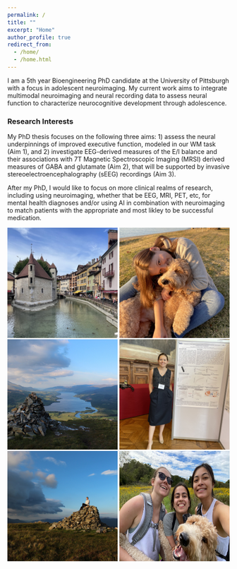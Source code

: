 ```yaml
---
permalink: /
title: ""
excerpt: "Home"
author_profile: true
redirect_from: 
  - /home/
  - /home.html
---
```


I am a 5th year Bioengineering PhD candidate at the University of Pittsburgh with a focus in adolescent neuroimaging. My current work aims to integrate multimodal neuroimaging and neural recording data to assess neural function to characterize neurocognitive development through adolescence.

### Research Interests
My PhD thesis focuses on the following three aims: 1) assess the neural underpinnings of improved executive function, modeled in our WM task (Aim 1), and 2) investigate EEG-derived measures of the E/I balance and their associations with 7T Magnetic Spectroscopic Imaging (MRSI) derived measures of GABA and glutamate (Aim 2), that will be supported by invasive stereoelectroencephalography (sEEG) recordings (Aim 3).  

After my PhD, I would like to focus on more clinical realms of research, including using neuroimaging, whether that be EEG, MRI, PET, etc, for mental health diagnoses and/or using AI in combination with neuroimaging to match patients with the appropriate and most likley to be successful medication. 

<p align="middle">
  <img src="/images/annecy.jpeg" width="250" height="250" />
  <img src="/images/meWinston.jpeg" width="250" height="250"/> 
  <img src="/images/scotland.JPG" width="250" height="250"/>
  <img src="/images/meparisposter.jpeg" width="250" height="250"/>
  <img src="/images/mescotland.JPG" width="250" height="250"/>
 <img src="/images/friends.jpeg" width="250" height="250"/>

</p>
